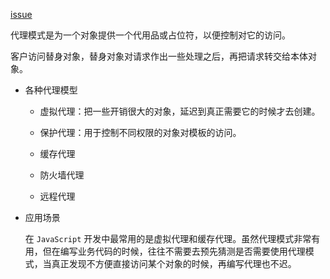 [issue](https://github.com/hoperyy/blog/issues/41)

代理模式是为一个对象提供一个代用品或占位符，以便控制对它的访问。

客户访问替身对象，替身对象对请求作出一些处理之后，再把请求转交给本体对象。

+ 各种代理模型

  + 虚拟代理：把一些开销很大的对象，延迟到真正需要它的时候才去创建。

  + 保护代理：用于控制不同权限的对象对模板的访问。

  + 缓存代理

  + 防火墙代理

  + 远程代理

+ 应用场景

  在 `JavaScript` 开发中最常用的是虚拟代理和缓存代理。虽然代理模式非常有用，但在编写业务代码的时候，往往不需要去预先猜测是否需要使用代理模式，当真正发现不方便直接访问某个对象的时候，再编写代理也不迟。